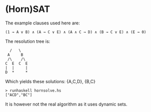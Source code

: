 (Horn)SAT
=========

The example clauses used here are:

    (1 → A ∨ B) ∧ (A → C ∨ E) ∧ (A ∧ C → D) ∧ (B → C ∨ E) ∧ (E → 0)

The resolution tree is:

      /   \
     A     B
     /\    /\
    C  E  C  E
    |  |     |
    D  *     *

Which yields these solutions: {A,C,D}, {B,C}

    > runhaskell hornsolve.hs
    ["ACD","BC"]

It is however not the real algorithm as it uses dynamic sets. 
